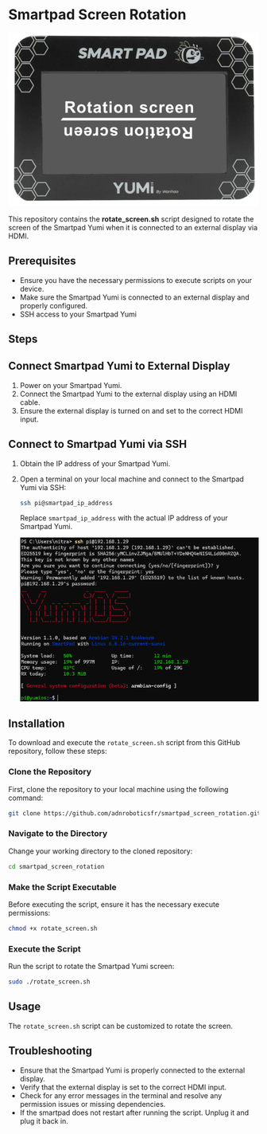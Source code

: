 # Smartpad Screen Rotation

![smartpad rotation screen](img/smartpad_rotation_screen.png)

This repository contains the **rotate_screen.sh** script designed to rotate the screen of the Smartpad Yumi when it is connected to an external display via HDMI.

## Prerequisites

- Ensure you have the necessary permissions to execute scripts on your device.
- Make sure the Smartpad Yumi is connected to an external display and properly configured.
- SSH access to your Smartpad Yumi

## Steps

## Connect Smartpad Yumi to External Display

1. Power on your Smartpad Yumi.
2. Connect the Smartpad Yumi to the external display using an HDMI cable.
3. Ensure the external display is turned on and set to the correct HDMI input.

## Connect to Smartpad Yumi via SSH

1. Obtain the IP address of your Smartpad Yumi.
2. Open a terminal on your local machine and connect to the Smartpad Yumi via SSH:

   ```bash
   ssh pi@smartpad_ip_address
   ```

   Replace `smartpad_ip_address` with the actual IP address of your Smartpad Yumi.

   <img src="img/smartpad_rotation_screen_1.png" alt="Smartpad rotation screen 1" width="600">

## Installation

To download and execute the `rotate_screen.sh` script from this GitHub repository, follow these steps:

### Clone the Repository

First, clone the repository to your local machine using the following command:

```bash
git clone https://github.com/adnroboticsfr/smartpad_screen_rotation.git
```

### Navigate to the Directory

Change your working directory to the cloned repository:

```bash
cd smartpad_screen_rotation
```

### Make the Script Executable

Before executing the script, ensure it has the necessary execute permissions:

```bash
chmod +x rotate_screen.sh
```

### Execute the Script

Run the script to rotate the Smartpad Yumi screen:

```bash
sudo ./rotate_screen.sh
```

## Usage

The `rotate_screen.sh` script can be customized to rotate the screen.

## Troubleshooting

- Ensure that the Smartpad Yumi is properly connected to the external display.
- Verify that the external display is set to the correct HDMI input.
- Check for any error messages in the terminal and resolve any permission issues or missing dependencies.
- If the smartpad does not restart after running the script. Unplug it and plug it back in.

